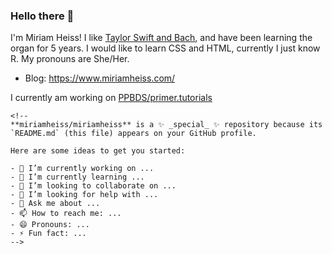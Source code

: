 ### Hello there 👋

I'm Miriam Heiss! I like [Taylor Swift and Bach](https://www.miriamheiss.com/final-project/), and have been learning the organ for 5 years. I would like to learn CSS and HTML, currently I just know R. My pronouns are She/Her.

-   Blog: <https://www.miriamheiss.com/>

I currently am working on [PPBDS/primer.tutorials](https://github.com/PPBDS/primer.tutorials)

```{=html}
<!--
**miriamheiss/miriamheiss** is a ✨ _special_ ✨ repository because its `README.md` (this file) appears on your GitHub profile.

Here are some ideas to get you started:

- 🔭 I’m currently working on ...
- 🌱 I’m currently learning ...
- 👯 I’m looking to collaborate on ...
- 🤔 I’m looking for help with ...
- 💬 Ask me about ...
- 📫 How to reach me: ...
- 😄 Pronouns: ...
- ⚡ Fun fact: ...
-->
```

